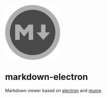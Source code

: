 <img src="./assets/icons/icon.svg" alt="markdown-electron logo" height="180px" align="center" />

# markdown-electron 

Markdown viewer based on [electron](https://electron.atom.io/) and
[mume](https://github.com/shd101wyy/mume).
